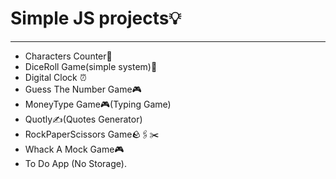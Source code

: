 <h1>Simple JS projects💡</h1>
<hr>
<ul>
  <li>Characters Counter📱</li>
  <li>DiceRoll Game(simple system)🎲</li>
  <li>Digital Clock ⏰</li>
  <li>Guess The Number Game🎮</li>
  <li>MoneyType Game🎮(Typing Game)</li>
  <li>Quotly✍️(Quotes Generator)</li>
  <li>RockPaperScissors Game🪨🖇✂️</li>
  <li>Whack A Mock Game🎮</li>
  <li>To Do App (No Storage).</li>
</ul>

